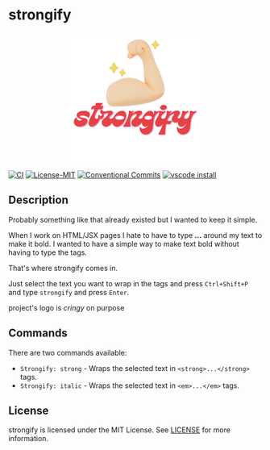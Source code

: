 # strongify

<p align="center">
  <img src="./assets/logo.png" alt="cren logo" width="256" />
</p>

[![CI](https://github.com/veeso/strongify/actions/workflows/ci.yml/badge.svg)](https://github.com/veeso/strongify/actions/workflows/ci.yml)
[![License-MIT](https://img.shields.io/badge/License-MIT-teal.svg)](https://opensource.org/licenses/MIT)
[![Conventional Commits](https://img.shields.io/badge/Conventional%20Commits-1.0.0-%23FE5196?logo=conventionalcommits&logoColor=white)](https://conventionalcommits.org)
[![vscode install](https://img.shields.io/badge/VSCode-blue.svg)](https://opensource.org/licenses/MIT)

## Description

Probably something like that already existed but I wanted to keep it simple.

When I work on HTML/JSX pages I hate to have to type <strong>...</strong> around my text to make it bold. I wanted to have a simple way to make text bold without having to type the tags.

That's where strongify comes in.

Just select the text you want to wrap in the tags and press `Ctrl+Shift+P` and type `strongify` and press `Enter`.

project's logo is *cringy* on purpose

## Commands

There are two commands available:

- `Strongify: strong` - Wraps the selected text in `<strong>...</strong>` tags.
- `Strongify: italic` - Wraps the selected text in `<em>...</em>` tags.

## License

strongify is licensed under the MIT License. See [LICENSE](LICENSE) for more information.
